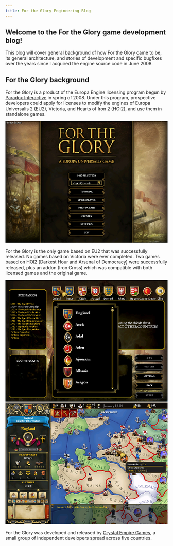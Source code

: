 ```yaml
---
title: For the Glory Engineering Blog
---
```


## Welcome to the For the Glory game development blog!
This blog will cover general background of how For the Glory came to be, its general architecture, and stories of development and specific bugfixes over the years since I acquired the engine source code in June 2008.

## For the Glory background
For the Glory is a product of the Europa Engine licensing program begun by [Paradox Interactive](https://paradoxinteractive.com) in spring of 2008. Under this program, prospective developers could apply for licenses to modify the engines of Europa Universalis 2 (EU2), Victoria, and Hearts of Iron 2 (HOI2), and use them in standalone games.

![Main menu screen](assets/images/main-menu.png)

For the Glory is the only game based on EU2 that was successfully released. No games based on Victoria were ever completed. Two games based on HOI2 (Darkest Hour and Arsenal of Democracy) were successfully released, plus an addon (Iron Cross) which was compatible with both licensed games and the original game.

![Scenario select](assets/images/scenario-screen.png)  
![In game](assets/images/game-800x600.png)  

For the Glory was developed and released by [Crystal Empire Games](https://crystalempiregames.com), a small group of independent developers spread across five countries.
